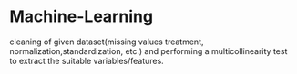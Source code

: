 # Machine-Learning
cleaning of given dataset(missing values treatment, normalization,standardization, etc.) and performing a multicollinearity test to extract the suitable variables/features.
